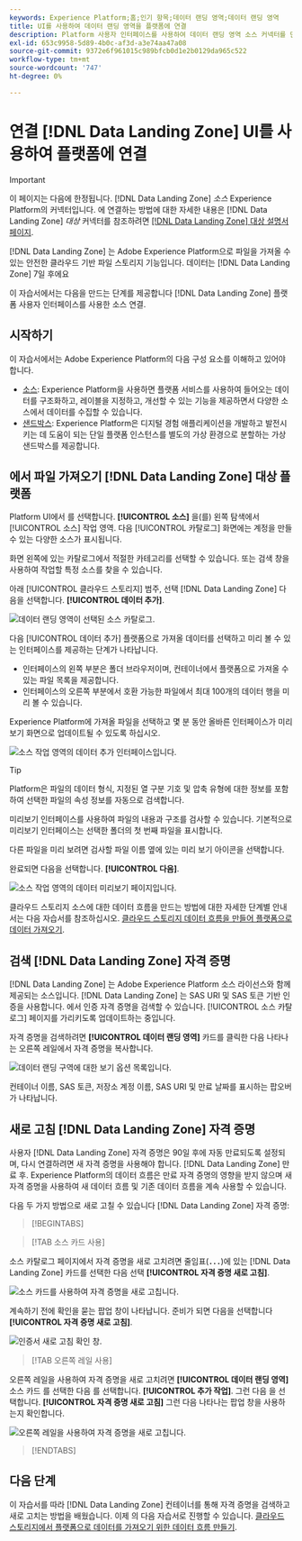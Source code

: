 ```yaml
---
keywords: Experience Platform;홈;인기 항목;데이터 랜딩 영역;데이터 랜딩 영역
title: UI를 사용하여 데이터 랜딩 영역을 플랫폼에 연결
description: Platform 사용자 인터페이스를 사용하여 데이터 랜딩 영역 소스 커넥터를 만드는 방법을 알아봅니다.
exl-id: 653c9958-5d89-4b0c-af3d-a3e74aa47a08
source-git-commit: 9372e6f961015c989bfcb0d1e2b0129da965c522
workflow-type: tm+mt
source-wordcount: '747'
ht-degree: 0%

---
```


# 연결 [!DNL Data Landing Zone] UI를 사용하여 플랫폼에 연결

>[!IMPORTANT]
>
>이 페이지는 다음에 한정됩니다. [!DNL Data Landing Zone] *소스* Experience Platform의 커넥터입니다. 에 연결하는 방법에 대한 자세한 내용은 [!DNL Data Landing Zone] *대상* 커넥터를 참조하려면 [[!DNL Data Landing Zone] 대상 설명서 페이지](/help/destinations/catalog/cloud-storage/data-landing-zone.md).

[!DNL Data Landing Zone] 는 Adobe Experience Platform으로 파일을 가져올 수 있는 안전한 클라우드 기반 파일 스토리지 기능입니다. 데이터는 [!DNL Data Landing Zone] 7일 후에요

이 자습서에서는 다음을 만드는 단계를 제공합니다 [!DNL Data Landing Zone] 플랫폼 사용자 인터페이스를 사용한 소스 연결.

## 시작하기

이 자습서에서는 Adobe Experience Platform의 다음 구성 요소를 이해하고 있어야 합니다.

* [소스](../../../../home.md): Experience Platform을 사용하면 플랫폼 서비스를 사용하여 들어오는 데이터를 구조화하고, 레이블을 지정하고, 개선할 수 있는 기능을 제공하면서 다양한 소스에서 데이터를 수집할 수 있습니다.
* [샌드박스](../../../../../sandboxes/home.md): Experience Platform은 디지털 경험 애플리케이션을 개발하고 발전시키는 데 도움이 되는 단일 플랫폼 인스턴스를 별도의 가상 환경으로 분할하는 가상 샌드박스를 제공합니다.

## 에서 파일 가져오기 [!DNL Data Landing Zone] 대상 플랫폼

Platform UI에서 를 선택합니다. **[!UICONTROL 소스]** 을(를) 왼쪽 탐색에서 [!UICONTROL 소스] 작업 영역. 다음 [!UICONTROL 카탈로그] 화면에는 계정을 만들 수 있는 다양한 소스가 표시됩니다.

화면 왼쪽에 있는 카탈로그에서 적절한 카테고리를 선택할 수 있습니다. 또는 검색 창을 사용하여 작업할 특정 소스를 찾을 수 있습니다.

아래 [!UICONTROL 클라우드 스토리지] 범주, 선택 [!DNL Data Landing Zone] 다음을 선택합니다. **[!UICONTROL 데이터 추가]**.

![데이터 랜딩 영역이 선택된 소스 카탈로그.](../../../../images/tutorials/create/dlz/catalog.png)

다음 [!UICONTROL 데이터 추가] 플랫폼으로 가져올 데이터를 선택하고 미리 볼 수 있는 인터페이스를 제공하는 단계가 나타납니다.

* 인터페이스의 왼쪽 부분은 폴더 브라우저이며, 컨테이너에서 플랫폼으로 가져올 수 있는 파일 목록을 제공합니다.
* 인터페이스의 오른쪽 부분에서 호환 가능한 파일에서 최대 100개의 데이터 행을 미리 볼 수 있습니다.

Experience Platform에 가져올 파일을 선택하고 몇 분 동안 올바른 인터페이스가 미리보기 화면으로 업데이트될 수 있도록 하십시오.

![소스 작업 영역의 데이터 추가 인터페이스입니다.](../../../../images/tutorials/create/dlz/add-data.png)

>[!TIP]
>
>Platform은 파일의 데이터 형식, 지정된 열 구분 기호 및 압축 유형에 대한 정보를 포함하여 선택한 파일의 속성 정보를 자동으로 검색합니다.

미리보기 인터페이스를 사용하여 파일의 내용과 구조를 검사할 수 있습니다. 기본적으로 미리보기 인터페이스는 선택한 폴더의 첫 번째 파일을 표시합니다.

다른 파일을 미리 보려면 검사할 파일 이름 옆에 있는 미리 보기 아이콘을 선택합니다.

완료되면 다음을 선택합니다. **[!UICONTROL 다음]**.

![소스 작업 영역의 데이터 미리보기 페이지입니다.](../../../../images/tutorials/create/dlz/file-detection.png)

클라우드 스토리지 소스에 대한 데이터 흐름을 만드는 방법에 대한 자세한 단계별 안내서는 다음 자습서를 참조하십시오. [클라우드 스토리지 데이터 흐름을 만들어 플랫폼으로 데이터 가져오기](../../dataflow/batch/cloud-storage.md).

## 검색 [!DNL Data Landing Zone] 자격 증명

[!DNL Data Landing Zone] 는 Adobe Experience Platform 소스 라이선스와 함께 제공되는 소스입니다. [!DNL Data Landing Zone] 는 SAS URI 및 SAS 토큰 기반 인증을 사용합니다. 에서 인증 자격 증명을 검색할 수 있습니다. [!UICONTROL 소스 카탈로그] 페이지를 가리키도록 업데이트하는 중입니다.

자격 증명을 검색하려면 **[!UICONTROL 데이터 랜딩 영역]** 카드를 클릭한 다음 나타나는 오른쪽 레일에서 자격 증명을 복사합니다.

![데이터 랜딩 구역에 대한 보기 옵션 목록입니다.](../../../../images/tutorials/create/dlz/view-credentials.png)

컨테이너 이름, SAS 토큰, 저장소 계정 이름, SAS URI 및 만료 날짜를 표시하는 팝오버가 나타납니다.

## 새로 고침 [!DNL Data Landing Zone] 자격 증명

사용자 [!DNL Data Landing Zone] 자격 증명은 90일 후에 자동 만료되도록 설정되며, 다시 연결하려면 새 자격 증명을 사용해야 합니다. [!DNL Data Landing Zone] 만료 후. Experience Platform의 데이터 흐름은 만료 자격 증명의 영향을 받지 않으며 새 자격 증명을 사용하여 새 데이터 흐름 및 기존 데이터 흐름을 계속 사용할 수 있습니다.

다음 두 가지 방법으로 새로 고칠 수 있습니다 [!DNL Data Landing Zone] 자격 증명:

>[!BEGINTABS]

>[!TAB 소스 카드 사용]

소스 카탈로그 페이지에서 자격 증명을 새로 고치려면 줄임표(**`...`**)에 있는 [!DNL Data Landing Zone] 카드를 선택한 다음 선택 **[!UICONTROL 자격 증명 새로 고침]**.

![소스 카드를 사용하여 자격 증명을 새로 고칩니다.](../../../../images/tutorials/create/dlz/refresh-with-card.png)

계속하기 전에 확인을 묻는 팝업 창이 나타납니다. 준비가 되면 다음을 선택합니다 **[!UICONTROL 자격 증명 새로 고침]**.

![인증서 새로 고침 확인 창.](../../../../images/tutorials/create/dlz/confirm.png)

>[!TAB 오른쪽 레일 사용]

오른쪽 레일을 사용하여 자격 증명을 새로 고치려면 **[!UICONTROL 데이터 랜딩 영역]** 소스 카드 를 선택한 다음 를 선택합니다. **[!UICONTROL 추가 작업]**. 그런 다음 을 선택합니다. **[!UICONTROL 자격 증명 새로 고침]** 그런 다음 나타나는 팝업 창을 사용하는지 확인합니다.

![오른쪽 레일을 사용하여 자격 증명을 새로 고칩니다.](../../../../images/tutorials/create/dlz/refresh-with-right-rail.png)

>[!ENDTABS]

## 다음 단계

이 자습서를 따라 [!DNL Data Landing Zone] 컨테이너를 통해 자격 증명을 검색하고 새로 고치는 방법을 배웠습니다. 이제 의 다음 자습서로 진행할 수 있습니다. [클라우드 스토리지에서 플랫폼으로 데이터를 가져오기 위한 데이터 흐름 만들기](../../dataflow/batch/cloud-storage.md).
